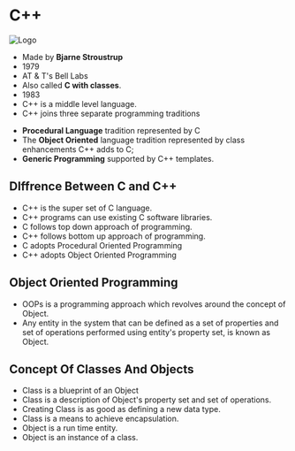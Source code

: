 # C++

![Logo](https://avatars.githubusercontent.com/u/13841574?s=400&v=4)

* Made by **Bjarne Stroustrup**
* 1979
* AT & T's Bell Labs
* Also called **C with classes**.
* 1983
* C++ is a middle level language.
* C++ joins three separate programming traditions
- **Procedural Language** tradition represented by C
- The **Object Oriented** language tradition represented by class enhancements C++ adds to C;
- **Generic Programming** supported by C++ templates.

## DIffrence Between C and C++

* C++ is the super set of C language.
* C++ programs can use existing C software libraries.
* C follows top down approach of programming.
* C++ follows bottom up approach of programming.
* C adopts Procedural Oriented Programming
* C++ adopts Object Oriented Programming

## Object Oriented Programming

* OOPs is a programming approach which revolves around the concept of Object.
* Any entity in the system that can be defined as a set of properties and set of operations performed using entity's property set, is known as Object.

## Concept Of Classes And Objects

* Class is a blueprint of an Object
* Class is a description of Object's property set and set of operations.
* Creating Class is as good as defining a new data type.
* Class is a means to achieve encapsulation.
* Object is a run time entity.
* Object is an instance of a class.